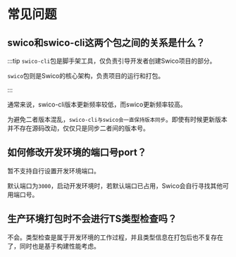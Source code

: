 # 常见问题

## swico和swico-cli这两个包之间的关系是什么？


:::tip
`swico-cli`包是脚手架工具，仅负责引导开发者创建Swico项目的部分。

`swico`包则是Swico的核心架构，负责项目的运行和打包。

:::

通常来说，swico-cli版本更新频率较低，而swico更新频率较高。

为避免二者版本混乱，`swico-cli与swico会一直保持版本同步`。即使有时候更新版本并不存在源码改动，仅仅只是同步二者间的版本号。



## 如何修改开发环境的端口号port？

暂不支持自行设置开发环境端口。

默认端口为`3000`，启动开发环境时，若默认端口已占用，Swico会自行寻找其他可用端口号。


## 生产环境打包时不会进行TS类型检查吗？

不会。类型检查是属于开发环境的工作过程，并且类型信息在打包后也不复存在了，同时也是基于构建性能考虑。
